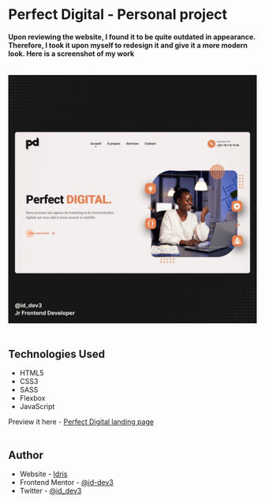# Perfect Digital - Personal project

#### Upon reviewing the website, I found it to be quite outdated in appearance. Therefore, I took it upon myself to redesign it and give it a more modern look. Here is a screenshot of my work <br><br>

![Design preview for the Perfect Digital landing page](/design/perfect-design-221-homepage.jpg) <br><br>

## Technologies Used

- HTML5
- CSS3
- SASS
- Flexbox
- JavaScript

Preview it here - [Perfect Digital landing page](https://id-dev3.github.io/perfect-design-221/) <br><br>

## Author

- Website - [Idris](https://id-dev3.github.io/)
- Frontend Mentor - [@id-dev3](https://www.frontendmentor.io/profile/id-dev3)
- Twitter - [@id_dev3](https://x.com/id_dev3)